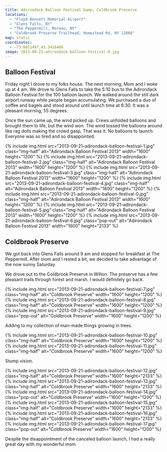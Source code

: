```yaml
---
title: Adirondack Balloon Festival &amp; Coldbrook Preserve
locations:
  - "Floyd Bennett Memorial Airport"
  - "Glens Falls, NY"
  - "The Peppermill, Moreau, NY"
  - "Coldbrook Preserve Trailhead, Homestead Rd, NY 12866"
map: static
coordinates:
  - -73.6011497,43.3416466
image: 2013-09-21-adirondack-balloon-festival-0.jpg
---
```


## Balloon Festival

Friday night I drove to my folks house. The next morning, Mom and I woke up at 4 am. We drove to Glens Falls to take the 5:10 bus to the Adirondack Balloon Festival for the 100 balloon launch. We walked around the still dark airport runway while people began accumulating. We purchased a duo of coffee and bagels and stood around until launch time at 6:30. It was a pleasant morning, 55 degrees.

Once the sun came up, the wind picked up. Crews unfolded balloons and brought them to life, but the wind won. The wind tossed the balloons around like rag dolls making the crowd gasp. That was it. No balloons to launch. Everyone was so tired and so disappointed.

<div class="photos">

{% include img.html src="2013-09-21-adirondack-balloon-festival-1.jpg" class="img-half" alt="Adirondack Balloon Festival 2013" width="1600" height="1200" %}
{% include img.html src="2013-09-21-adirondack-balloon-festival-2.jpg" class="img-half" alt="Adirondack Balloon Festival 2013" width="1600" height="1200" %}
{% include img.html src="2013-09-21-adirondack-balloon-festival-3.jpg" class="img-half" alt="Adirondack Balloon Festival 2013" width="1600" height="1200" %}
{% include img.html src="2013-09-21-adirondack-balloon-festival-4.jpg" class="img-half" alt="Adirondack Balloon Festival 2013" width="1600" height="1200" %}
{% include img.html src="2013-09-21-adirondack-balloon-festival-0.jpg" class="img-half" alt="Adirondack Balloon Festival 2013" width="1600" height="1200" %}
{% include img.html src="2013-09-21-adirondack-balloon-festival-5.jpg" class="img-half" alt="Adirondack Balloon Festival 2013" width="1600" height="1200" %}
{% include img.html src="2013-09-21-adirondack-balloon-festival-6.jpg" class="pop-out" alt="Adirondack Balloon Festival 2013" width="1600" height="2133" %}

</div>

## Coldbrook Preserve

We got back into Glens Falls around 9 am and stopped for breakfast at The Peppermill. After mom and I rested a bit, we decided to take advantage of the now sunny Saturday.

We drove out to the Coldbrook Preserve in Wilton. The preserve has a few pleasant trails through forest and marsh. I would definitely go back.

<div class="photos">

{% include img.html src="2013-09-21-adirondack-balloon-festival-7.jpg" class="img-half" alt="Coldbrook Preserve" width="1600" height="1200" %}
{% include img.html src="2013-09-21-adirondack-balloon-festival-8.jpg" class="img-half" alt="Coldbrook Preserve" width="1600" height="1200" %}
{% include img.html src="2013-09-21-adirondack-balloon-festival-9.jpg" class="pop-out" alt="Coldbrook Preserve" width="1600" height="1200" %}

</div>

Adding to my collection of man-made things growing in trees.

<div class="photos">

{% include img.html src="2013-09-21-adirondack-balloon-festival-10.jpg" class="img-half" alt="Coldbrook Preserve" width="1600" height="1200" %}
{% include img.html src="2013-09-21-adirondack-balloon-festival-11.jpg" class="img-half" alt="Coldbrook Preserve" width="1600" height="1200" %}

</div>

Stump vision.

<div class="photos">

{% include img.html src="2013-09-21-adirondack-balloon-festival-12.jpg" class="img-half" alt="Coldbrook Preserve" width="1600" height="2133" %}
{% include img.html src="2013-09-21-adirondack-balloon-festival-13.jpg" class="img-half" alt="Coldbrook Preserve" width="1600" height="2133" %}
{% include img.html src="2013-09-21-adirondack-balloon-festival-14.jpg" class="pop-out" alt="Coldbrook Preserve" width="1600" height="1200" %}
{% include img.html src="2013-09-21-adirondack-balloon-festival-15.jpg" class="img-half" alt="Coldbrook Preserve" width="1600" height="2133" %}
{% include img.html src="2013-09-21-adirondack-balloon-festival-16.jpg" class="img-half" alt="Coldbrook Preserve" width="1600" height="2133" %}
{% include img.html src="2013-09-21-adirondack-balloon-festival-17.jpg" class="pop-out" alt="Coldbrook Preserve" width="1600" height="1200" %}

</div>

Despite the disappointment of the canceled balloon launch, I had a really great day with my wonderful mom.
